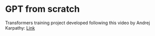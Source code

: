 # GPT from scratch
Transformers training project developed following this video by Andrej Karpathy: [Link](https://www.youtube.com/watch?v=kCc8FmEb1nY)
